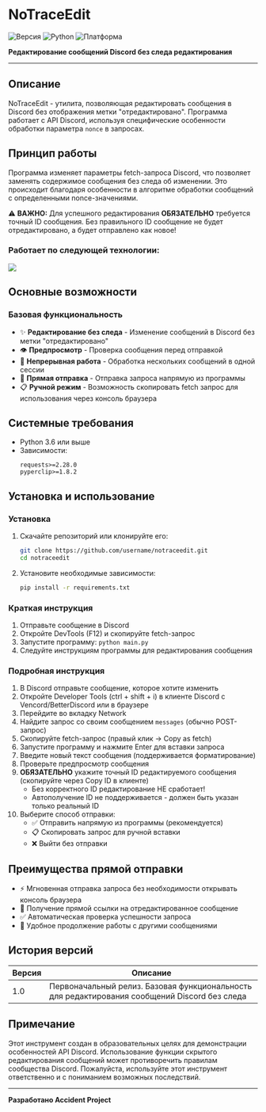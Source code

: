 # NoTraceEdit

![Версия](https://img.shields.io/badge/версия-1.0.0-blue)
![Python](https://img.shields.io/badge/Python-3.6+-yellow)
![Платформа](https://img.shields.io/badge/платформа-Windows%20%7C%20Linux%20%7C%20macOS-lightgrey)

**Редактирование сообщений Discord без следа редактирования**

---

## Описание

NoTraceEdit - утилита, позволяющая редактировать сообщения в Discord без отображения метки "отредактировано". Программа работает с API Discord, используя специфические особенности обработки параметра `nonce` в запросах.

## Принцип работы

Программа изменяет параметры fetch-запроса Discord, что позволяет заменять содержимое сообщения без следа об изменении. Это происходит благодаря особенности в алгоритме обработки сообщений с определенными nonce-значениями.

⚠️ **ВАЖНО:** Для успешного редактирования **ОБЯЗАТЕЛЬНО** требуется точный ID сообщения. Без правильного ID сообщение не будет отредактировано, а будет отправлено как новое!

### Работает по следующей технологии:

[![](https://markdown-videos-api.jorgenkh.no/url?url=https%3A%2F%2Fwww.youtube.com%2Fwatch%3Fv%3DykEcPWqsMBk&width=320&height=180&filetype=png)](https://youtu.be/kEcPWqsMBk)

## Основные возможности

### Базовая функциональность
- ✨ **Редактирование без следа** - Изменение сообщений в Discord без метки "отредактировано"
- 👁️ **Предпросмотр** - Проверка сообщения перед отправкой
- 🔄 **Непрерывная работа** - Обработка нескольких сообщений в одной сессии
- 🚀 **Прямая отправка** - Отправка запроса напрямую из программы
- 📋 **Ручной режим** - Возможность скопировать fetch запрос для использования через консоль браузера

## Системные требования

- Python 3.6 или выше
- Зависимости:
  ```
  requests>=2.28.0
  pyperclip>=1.8.2
  ```

## Установка и использование

### Установка

1. Скачайте репозиторий или клонируйте его:
   ```bash
   git clone https://github.com/username/notraceedit.git
   cd notraceedit
   ```

2. Установите необходимые зависимости:
   ```bash
   pip install -r requirements.txt
   ```

### Краткая инструкция

1. Отправьте сообщение в Discord
2. Откройте DevTools (F12) и скопируйте fetch-запрос
3. Запустите программу: `python main.py`
4. Следуйте инструкциям программы для редактирования сообщения

### Подробная инструкция

1. В Discord отправьте сообщение, которое хотите изменить
2. Откройте Developer Tools (ctrl + shift + i) в клиенте Discord с Vencord/BetterDiscord или в браузере
3. Перейдите во вкладку Network
4. Найдите запрос со своим сообщением `messages` (обычно POST-запрос)
5. Скопируйте fetch-запрос (правый клик → Copy as fetch)
6. Запустите программу и нажмите Enter для вставки запроса
7. Введите новый текст сообщения (поддерживается форматирование)
8. Проверьте предпросмотр сообщения
9. **ОБЯЗАТЕЛЬНО** укажите точный ID редактируемого сообщения (скопируйте через Copy ID в клиенте)
   - Без корректного ID редактирование НЕ сработает!
   - Автополучение ID не поддерживается - должен быть указан только реальный ID
10. Выберите способ отправки:
    - ✅ Отправить напрямую из программы (рекомендуется)
    - 📋 Скопировать запрос для ручной вставки
    - ❌ Выйти без отправки

## Преимущества прямой отправки

- ⚡ Мгновенная отправка запроса без необходимости открывать консоль браузера
- 🔗 Получение прямой ссылки на отредактированное сообщение
- ✅ Автоматическая проверка успешности запроса
- 🔄 Удобное продолжение работы с другими сообщениями

## История версий

| Версия | Описание |
|--------|----------|
| 1.0    | Первоначальный релиз. Базовая функциональность для редактирования сообщений Discord без следа |

## Примечание

Этот инструмент создан в образовательных целях для демонстрации особенностей API Discord. Использование функции скрытого редактирования сообщений может противоречить правилам сообщества Discord. Пожалуйста, используйте этот инструмент ответственно и с пониманием возможных последствий.

---

**Разработано Accident Project** 
